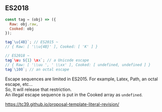 ## ES2018

```javascript
const tag = (obj) => ({
  Raw: obj.raw,
  Cooked: obj
});

tag`\u{4B}`; // ES2015 ~
// { Raw: [ '\\u{4B}' ], Cooked: [ 'K' ] }

// ES2018 ~
tag`\uu ${1} \xx`; // a Unicode escape
// { Raw: [ '\\uu ', ' \\xx' ], Cooked: [ undefined, undefined ] }
tag`\100`; // an octal escape 
```

Escape sequences are limited in ES2015. For example, Latex, Path, an octal escape, etc...  
So, It will release that restriction.   
An illegal escape sequence is put in the Cooked array as `undefined`.

<a class="ref-link" target="_blank" href="https://tc39.github.io/proposal-template-literal-revision/">
  https://tc39.github.io/proposal-template-literal-revision/
</a>
